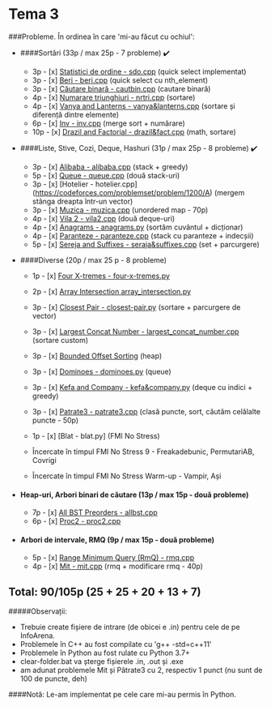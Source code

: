 # Tema 3

###Probleme. În ordinea în care 'mi-au făcut cu ochiul':

* ####Sortări (33p / max 25p - 7 probleme) ✔️
	* 3p - [x] [Statistici de ordine - sdo.cpp](https://www.infoarena.ro/problema/sdo) (quick select implementat)
	* 3p - [x] [Beri - beri.cpp](https://www.infoarena.ro/problema/beri) (quick select cu nth_element)
	* 3p - [x] [Căutare binară - cautbin.cpp](https://www.infoarena.ro/problema/cautbin) (cautare binară)
	* 4p - [x] [Numarare triunghiuri - nrtri.cpp](https://www.infoarena.ro/problema/nrtri) (sortare)
	* 4p - [x] [Vanya and Lanterns - vanya&lanterns.cpp](https://codeforces.com/problemset/problem/492/B) (sortare și diferență dintre elemente)
	* 6p - [x] [Inv - inv.cpp](https://www.infoarena.ro/problema/inv) (merge sort + numărare)
	* 10p - [x] [Drazil and Factorial - drazil&fact.cpp](https://codeforces.com/problemset/problem/515/C) (math, sortare)

* ####Liste, Stive, Cozi, Deque, Hashuri (31p / max 25p - 8 probleme) ✔️
	* 3p - [x] [Alibaba - alibaba.cpp](https://www.infoarena.ro/problema/alibaba) (stack + greedy)
	* 5p - [x] [Queue - queue.cpp](https://www.infoarena.ro/problema/queue) (două stack-uri)
	* 3p - [x] [Hotelier - hotelier.cpp] (https://codeforces.com/problemset/problem/1200/A) (mergem stânga dreapta într-un vector)
	* 3p - [x] [Muzica - muzica.cpp](https://www.infoarena.ro/problema/muzica) (unordered map - 70p)
	* 4p - [x] [Vila 2 - vila2.cpp](https://www.infoarena.ro/problema/vila2) (două deque-uri)
	* 4p - [x] [Anagrams - anagrams.py](https://csacademy.com/contest/archive/task/anagrams/statement/) (sortăm cuvântul + dicționar)
	* 4p - [x] [Paranteze - paranteze.cpp](https://www.infoarena.ro/problema/paranteze) (stack cu paranteze + indecșii)
	* 5p - [x] [Sereja and Suffixes - seraja&suffixes.cpp](https://codeforces.com/problemset/problem/368/B) (set + parcurgere)
	
* ####Diverse (20p / max 25 p - 8 probleme)
	* 1p - [x] [Four X-tremes - four-x-tremes.py](https://csacademy.com/contest/interview-archive/task/four-x-tremes/)
	* 2p - [x] [Array Intersection array_intersection.py](https://www.csacademy.com/contest/interview-archive/task/array-intersection/)
	* 3p - [x] [Closest Pair - closest-pair.py](https://csacademy.com/contest/interview-archive/task/closest-pair/) (sortare + parcurgere de vector)
	* 3p - [x] [Largest Concat Number - largest_concat_number.cpp](https://csacademy.com/contest/interview-archive/task/largest-concat-number/) (sortare custom)
	* 3p - [x] [Bounded Offset Sorting](https://csacademy.com/contest/interview-archive/task/Bounded-offset-sorting/) (heap)
	* 3p - [x] [Dominoes - dominoes.py](https://csacademy.com/contest/archive/task/dominoes/statement/) (queue)
	* 3p - [x] [Kefa and Company - kefa&company.py](https://codeforces.com/contest/580/problem/B) (deque cu indici + greedy)
	* 3p - [x] [Patrate3 - patrate3.cpp](https://www.infoarena.ro/problema/patrate3) (clasă puncte, sort, căutăm celălalte puncte - 50p)
	
	* 1p - [x] [Blat - blat.py] (FMI No Stress)
	* Încercate în timpul FMI No Stress 9 - Freakadebunic, PermutariAB, Covrigi
	* Încercate în timpul FMI No Stress Warm-up - Vampir, Ași

* #### Heap-uri, Arbori binari de căutare (13p / max 15p - două probleme)
	* 7p - [x] [All BST Preorders - allbst.cpp](https://csacademy.com/contest/interview-archive/task/all-bst-preorders/)
	* 6p - [x] [Proc2 - proc2.cpp](https://www.infoarena.ro/problema/proc2)

* #### Arbori de intervale, RMQ (9p / max 15p - două probleme)
	* 5p - [x] [Range Minimum Query (RmQ) - rmq.cpp](https://www.infoarena.ro/problema/rmq)
	* 4p - [x] [Mit - mit.cpp](https://www.infoarena.ro/problema/mit) (rmq + modificare rmq - 40p)

## Total: 90/105p (25 + 25 + 20 + 13 + 7)

#####Observații:
* Trebuie create fișiere de intrare (de obicei e <numele-problemei>.in) pentru cele de pe InfoArena.
* Problemele în C++ au fost compilate cu 'g++ -std=c++11'
* Problemele în Python au fost rulate cu Python 3.7+
* clear-folder.bat va șterge fișierele .in, .out și .exe
* am adunat problemele Mit și Pătrate3 cu 2, respectiv 1 punct (nu sunt de 100 de puncte, deh)

	
	
####Notă: Le-am implementat pe cele care mi-au permis în Python.